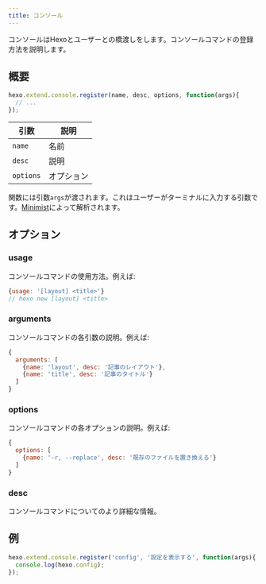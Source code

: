 ```yaml
---
title: コンソール
---
```

コンソールはHexoとユーザーとの橋渡しをします。コンソールコマンドの登録方法を説明します。

## 概要

``` js
hexo.extend.console.register(name, desc, options, function(args){
  // ...
});
```

引数 | 説明
--- | ---
`name` | 名前
`desc` | 説明
`options`| オプション

関数には引数`args`が渡されます。これはユーザーがターミナルに入力する引数です。[Minimist]によって解析されます。

## オプション

### usage

コンソールコマンドの使用方法。例えば:

``` js
{usage: '[layout] <title>'}
// hexo new [layout] <title>
```

### arguments

コンソールコマンドの各引数の説明。例えば:

``` js
{
  arguments: [
    {name: 'layout', desc: '記事のレイアウト'},
    {name: 'title', desc: '記事のタイトル'}
  ]
}
```

### options

コンソールコマンドの各オプションの説明。例えば:

``` js
{
  options: [
    {name: '-r, --replace', desc: '既存のファイルを置き換える'}
  ]
}
```

### desc

コンソールコマンドについてのより詳細な情報。

## 例

``` js
hexo.extend.console.register('config', '設定を表示する', function(args){
  console.log(hexo.config);
});
```

[Minimist]: https://github.com/minimistjs/minimist
